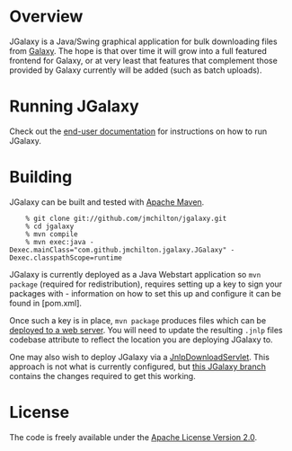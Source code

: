 # Overview

JGalaxy is a Java/Swing graphical application for bulk downloading
files from [Galaxy][0]. The hope is that over time it will grow into a
full featured frontend for Galaxy, or at very least that features that
complement those provided by Galaxy currently will be added (such as
batch uploads).

# Running JGalaxy

Check out the [end-user documentation][1] for instructions on how to
run JGalaxy.

[0]: http://galaxyproject.org
[1]: http://github.com/jmchilton/jgalaxy/blob/master/docs/getting_started.md

# Building

JGalaxy can be built and tested with [Apache Maven][b1].

        % git clone git://github.com/jmchilton/jgalaxy.git
        % cd jgalaxy
        % mvn compile
        % mvn exec:java -Dexec.mainClass="com.github.jmchilton.jgalaxy.JGalaxy" -Dexec.classpathScope=runtime

JGalaxy is currently deployed as a Java Webstart application so ``mvn
package`` (required for redistribution), requires setting up a key to
sign your packages with - information on how to set this up and
configure it can be found in [pom.xml].

Once such a key is in place, ``mvn package`` produces files which can
be [deployed to a web server][b2]. You will need to update the
resulting ``.jnlp`` files codebase attribute to reflect the location
you are deploying JGalaxy to. 

One may also wish to deploy JGalaxy via a
[JnlpDownloadServlet][b3]. This approach is not what is currently
configured, but [this JGalaxy branch][b4] contains the changes
required to get this working.

[b1]: http://maven.apache.org/
[b2]: http://docs.oracle.com/javase/tutorial/deployment/webstart/deploying.html
[b3]: http://docs.oracle.com/javase/7/docs/technotes/guides/javaws/developersguide/downloadservletguide.html
[b4]: https://github.com/jmchilton/jgalaxy/tree/jnlpdownloadservlet

# License

The code is freely available under the [Apache License Version 2.0][l1].

[l1]: http://www.apache.org/licenses/LICENSE-2.0.html
